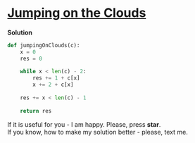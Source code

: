 # [Jumping on the Clouds](https://www.hackerrank.com/challenges/jumping-on-the-clouds)

**Solution**
<br>
```python
def jumpingOnClouds(c):
    x = 0
    res = 0
    
    while x < len(c) - 2:
        res += 1 + c[x]
        x += 2 + c[x]
            
    res += x < len(c) - 1
            
    return res
```

If it is useful for you - I am happy. Please, press **star**.
<br>
If you know, how to make my solution better - please, text me.
